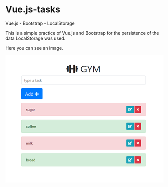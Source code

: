# Vue.js-tasks
Vue.js - Bootstrap - LocalStorage

This is a simple practice of Vue.js and Bootstrap for the persistence of the data LocalStorage was used.

Here you can see an image.


![alt Vue.js + Bootstrap](img/img.png)